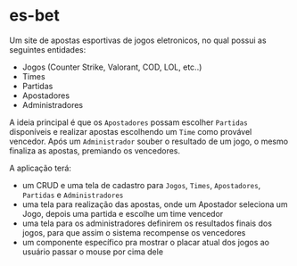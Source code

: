 # es-bet

Um site de apostas esportivas de jogos eletronicos, no qual possui as seguintes entidades:
 - Jogos (Counter Strike, Valorant, COD, LOL, etc..)
 - Times 
 - Partidas
 - Apostadores
 - Administradores

A ideia principal é que os `Apostadores` possam escolher `Partidas` disponíveis e realizar apostas escolhendo um `Time` como provável vencedor. Após um `Administrador` souber o resultado de um jogo, o mesmo finaliza as apostas, premiando os vencedores.

A aplicação terá:
 - um CRUD e uma tela de cadastro para `Jogos`, `Times`, `Apostadores`, `Partidas` e `Administradores`
 - uma tela para realização das apostas, onde um Apostador seleciona um Jogo, depois uma partida e escolhe um time vencedor
 - uma tela para os administradores definirem os resultados finais dos jogos, para que assim o sistema recompense os vencedores
 - um componente específico pra mostrar o placar atual dos jogos ao usuário passar o mouse por cima dele
